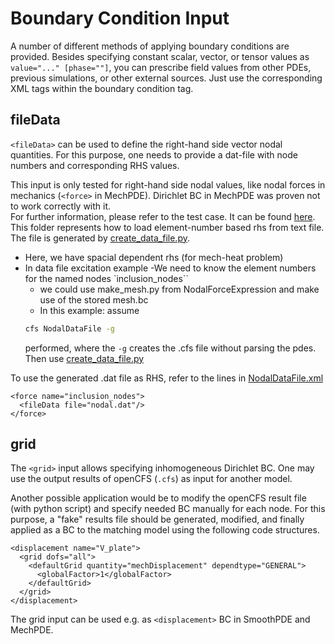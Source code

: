 # Boundary Condition Input

A number of different methods of applying boundary conditions are provided.
Besides specifying constant scalar, vector, or tensor values as `value="..." [phase=""]`,
you can prescribe field values from other PDEs, previous simulations, or other external sources.
Just use the corresponding XML tags within the boundary condition tag.

## fileData

`<fileData>` can be used to define the right-hand side vector nodal quantities. For this purpose, one needs to provide a dat-file with node numbers and corresponding RHS values.

This input is only tested for right-hand side nodal values, like nodal forces in mechanics (`<force>` in MechPDE). Dirichlet BC in MechPDE was proven not to work correctly with it.<br>
For further information, please refer to the test case. It can be found [here](https://gitlab.com/openCFS/Testsuite). This folder represents how to load element-number based rhs from text file. The file is generated by [create_data_file.py](https://gitlab.com/openCFS/Testsuite/-/blob/master/TESTSUIT/Technical/NodalDataFile/create_data_file.py?ref_type=heads).


- Here, we have spacial dependent rhs (for mech-heat problem)
- In data file excitation example
-We need to know the element numbers for the named nodes `inclusion_nodes``
  - we could use make_mesh.py from NodalForceExpression and make use of the stored mesh.bc
  - In this example: assume
  ```bash
  cfs NodalDataFile -g
  ``` 
  performed, where the `-g` creates the .cfs file without parsing the pdes. Then use [create_data_file.py](https://gitlab.com/openCFS/Testsuite/-/blob/master/TESTSUIT/Technical/NodalDataFile/create_data_file.py?ref_type=heads)

To use the generated .dat file as RHS, refer to the lines in [NodalDataFile.xml](https://gitlab.com/openCFS/Testsuite/-/blob/master/TESTSUIT/Technical/NodalDataFile/NodalDataFile.xml?ref_type=heads)
```           
<force name="inclusion_nodes">
  <fileData file="nodal.dat"/>
</force>
```

## grid

The `<grid>` input allows specifying inhomogeneous Dirichlet BC. 
One may use the output results of openCFS (`.cfs`) as input for another model.

Another possible application would be to modify the openCFS result file (with python script) and specify needed BC manually for each node. For this purpose, a "fake" results file should be generated, modified, and finally applied as a BC to the matching model using the following code structures.

```
<displacement name="V_plate">
  <grid dofs="all">
    <defaultGrid quantity="mechDisplacement" dependtype="GENERAL">
      <globalFactor>1</globalFactor>
    </defaultGrid>
  </grid>
</displacement>
```

The grid input can be used e.g. as `<displacement>` BC in SmoothPDE and MechPDE.